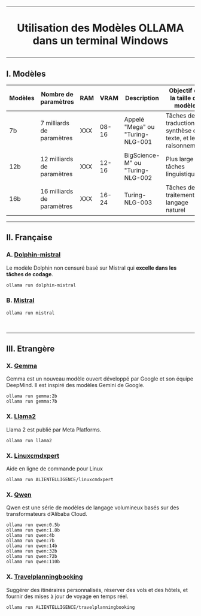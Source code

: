 --------------------------------------------------------------------------------------------------------------------------------------------------------------------------
# <p align='center'> Utilisation des Modèles OLLAMA dans un terminal Windows</p>
--------------------------------------------------------------------------------------------------------------------------------------------------------------------------
## I. Modèles
| Modèles | Nombre de paramètres       | RAM | VRAM  | Description                      | Objectif de la taille du modèle                                | 
| ------- | -------------------------- | --- | ----- | -------------------------------- | -------------------------------------------------------------- |
| 7b      | 7  milliards de paramètres | XXX | 08-16 | Appelé "Mega" ou "Turing-NLG-001 | Tâches de traduction, la synthèse de texte, et le raisonnement |
| 12b     | 12 milliards de paramètres | XXX | 12-16 | BigScience-M" ou "Turing-NLG-002 | Plus large de tâches linguistiques                             |
| 16b     | 16 milliards de paramètres | XXX | 16-24 | Turing-NLG-003                   | Tâches de traitement du langage naturel                        |


----------------------------------------------------------------------------------------------------------------------------------
## II. Française
### A.  [Dolphin-mistral](https://ollama.com/library/mistral)
Le modèle Dolphin non censuré basé sur Mistral qui **excelle dans les tâches de codage**. 
```bash
ollama run dolphin-mistral
```

### B. [Mistral](https://ollama.com/library/mistral)
```bash
ollama run mistral
```

<br />

----------------------------------------------------------------------------------------------------------------------------------
## III. Etrangère
### X. [Gemma](https://ollama.com/library/gemma)
Gemma est un nouveau modèle ouvert développé par Google et son équipe DeepMind. Il est inspiré des modèles Gemini de Google.
```
ollama run gemma:2b
ollama run gemma:7b
```

### X. [Llama2](https://ollama.com/library/llama2)
Llama 2 est publié par Meta Platforms.
```
ollama run llama2
```

### X. [Linuxcmdxpert](https://ollama.com/ALIENTELLIGENCE/linuxcmdxpert)
Aide en ligne de commande pour Linux
```
ollama run ALIENTELLIGENCE/linuxcmdxpert
```

### X. [Qwen](https://ollama.com/library/qwen)
Qwen est une série de modèles de langage volumineux basés sur des transformateurs d’Alibaba Cloud.
```
ollama run qwen:0.5b
ollama run qwen:1.8b
ollama run qwen:4b
ollama run qwen:7b
ollama run qwen:14b
ollama run qwen:32b
ollama run qwen:72b
ollama run qwen:110b
```

### X. [Travelplanningbooking](https://ollama.com/ALIENTELLIGENCE/Travelplanningbooking)
Suggérer des itinéraires personnalisés, réserver des vols et des hôtels, et fournir des mises à jour de voyage en temps réel.
```
ollama run ALIENTELLIGENCE/travelplanningbooking
```
